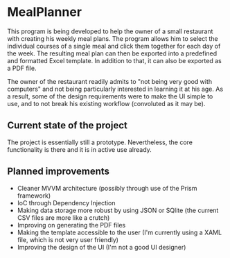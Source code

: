 # MealPlanner

This program is being developed to help the owner of a small restaurant with creating his weekly meal plans. The program allows him to select 
the individual courses of a single meal and click them together for each day of the week. The resulting meal plan can then be 
exported into a predefined and formatted Excel template. In addition to that, it can also be exported as a PDF file.

The owner of the restaurant readily admits to "not being very good with computers" and not being particularly interested in 
learning it at his age. As a result, some of the design requirements were to make the UI simple to use, and to not break his 
existing workflow (convoluted as it may be).

## Current state of the project

The project is essentially still a prototype. Nevertheless, the core functionality is there and it is in active use already.

## Planned improvements

* Cleaner MVVM architecture (possibly through use of the Prism framework)
* IoC through Dependency Injection
* Making data storage more robust by using JSON or SQlite (the current CSV files are more like a crutch)
* Improving on generating the PDF files
* Making the template accessible to the user (I'm currently using a XAML file, which is not very user friendly)
* Improving the design of the UI (I'm not a good UI designer)
